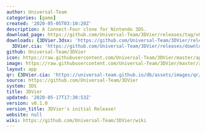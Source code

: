 ```yaml
---
author: Universal-Team
categories: [game]
created: '2020-05-05T03:10:20Z'
description: A Connect-Four clone for Nintendo 3DS.
download_page: https://github.com/Universal-Team/3DVier/releases/tag/v0.1.0
downloads: {3DVier.3dsx: 'https://github.com/Universal-Team/3DVier/releases/download/v0.1.0/3DVier.3dsx',
  3DVier.cia: 'https://github.com/Universal-Team/3DVier/releases/download/v0.1.0/3DVier.cia'}
github: Universal-Team/3DVier
icon: https://raw.githubusercontent.com/Universal-Team/3DVier/master/app/icon.png
image: https://raw.githubusercontent.com/Universal-Team/3DVier/master/app/banner.png
layout: app
qr: {3DVier.cia: 'https://universal-team.github.io/db/assets/images/qr/3dvier.cia.png'}
source: https://github.com/Universal-Team/3DVier
system: 3DS
title: 3DVier
updated: '2020-05-17T17:30:53Z'
version: v0.1.0
version_title: 3DVier's initial Release!
website: null
wiki: https://github.com/Universal-Team/3DVier/wiki
---
```

